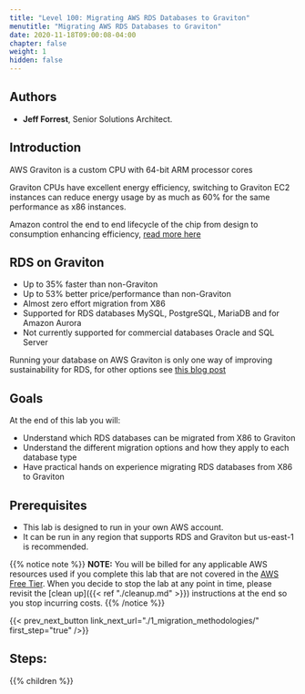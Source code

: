 ```yaml
---
title: "Level 100: Migrating AWS RDS Databases to Graviton"
menutitle: "Migrating AWS RDS Databases to Graviton"
date: 2020-11-18T09:00:08-04:00
chapter: false
weight: 1
hidden: false
---
```

## Authors

- **Jeff Forrest**, Senior Solutions Architect.

## Introduction
AWS Graviton is a custom CPU with 64-bit ARM processor cores

Graviton CPUs have excellent energy efficiency, switching to Graviton EC2 instances can reduce energy usage by as much as 60% for the same performance as x86 instances.

Amazon control the end to end lifecycle of the chip from design to consumption enhancing efficiency, [read more here](https://aws.amazon.com/ec2/graviton/)


## RDS on Graviton
* Up to 35% faster than non-Graviton
* Up to 53% better price/performance than non-Graviton
* Almost zero effort migration from X86
* Supported for RDS databases MySQL, PostgreSQL, MariaDB and for Amazon Aurora
* Not currently supported for commercial databases Oracle and SQL Server

Running your database on AWS Graviton is only one way of improving sustainability for RDS, for other options see [this blog post](https://aws.amazon.com/blogs/architecture/optimizing-your-aws-infrastructure-for-sustainability-part-iv-databases/)

## Goals
At the end of this lab you will:

* Understand which RDS databases can be migrated from X86 to Graviton
* Understand the different migration options and how they apply to each database type
* Have practical hands on experience migrating RDS databases from X86 to Graviton

## Prerequisites

* This lab is designed to run in your own AWS account.
* It can be run in any region that supports RDS and Graviton but us-east-1 is recommended.


{{% notice note %}}
**NOTE:** You will be billed for any applicable AWS resources used if you complete this lab that are not covered in the [AWS Free Tier](https://aws.amazon.com/free/).
When you decide to stop the lab at any point in time, please revisit the [clean up]({{< ref "./cleanup.md" >}}) instructions at the end so you stop incurring costs.
{{% /notice %}}

{{< prev_next_button link_next_url="./1_migration_methodologies/"  first_step="true" />}}

## Steps:
{{% children  %}}
